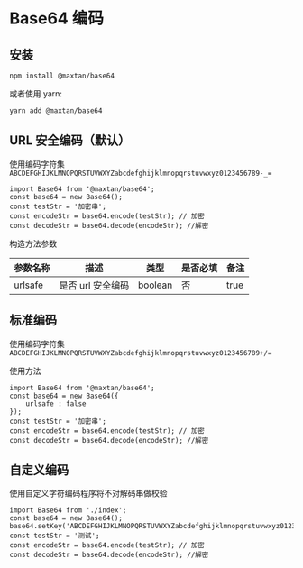 # Base64 编码

## 安装

    npm install @maxtan/base64

或者使用 yarn:

    yarn add @maxtan/base64

## URL 安全编码（默认）

使用编码字符集 `ABCDEFGHIJKLMNOPQRSTUVWXYZabcdefghijklmnopqrstuvwxyz0123456789-_=`

    import Base64 from '@maxtan/base64';
    const base64 = new Base64();
    const testStr = '加密串';
    const encodeStr = base64.encode(testStr); // 加密
    const decodeStr = base64.decode(encodeStr); //解密

构造方法参数

| 参数名称 | 描述              | 类型    | 是否必填 | 备注 |
| -------- | ----------------- | ------- | -------- | ---- |
| urlsafe  | 是否 url 安全编码 | boolean | 否       | true |

## 标准编码

使用编码字符集 `ABCDEFGHIJKLMNOPQRSTUVWXYZabcdefghijklmnopqrstuvwxyz0123456789+/=`

使用方法

    import Base64 from '@maxtan/base64';
    const base64 = new Base64({
        urlsafe : false
    });
    const testStr = '加密串';
    const encodeStr = base64.encode(testStr); // 加密
    const decodeStr = base64.decode(encodeStr); //解密

## 自定义编码

使用自定义字符编码程序将不对解码串做校验

    import Base64 from './index';
    const base64 = new Base64();
    base64.setKey('ABCDEFGHIJKLMNOPQRSTUVWXYZabcdefghijklmnopqrstuvwxyz0123456789#+=')
    const testStr = '测试';
    const encodeStr = base64.encode(testStr); // 加密
    const decodeStr = base64.decode(encodeStr); //解密
